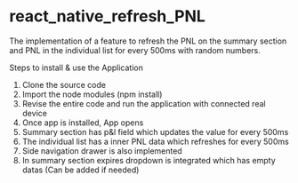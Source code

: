# react_native_refresh_PNL
The implementation of a feature to refresh the PNL on the summary section and PNL in the individual list for every 500ms with random numbers.

Steps to install & use the Application
1. Clone the source code 
2. Import the node modules (npm install)
3. Revise the entire code and run the application with connected real device
4. Once app is installed, App opens
5. Summary section has p&l field which updates the value for every 500ms
6. The individual list has a inner PNL data which refreshes for every 500ms
7. Side navigation drawer is also implemented
8. In summary section expires dropdown is integrated which has empty datas (Can be added if needed) 
